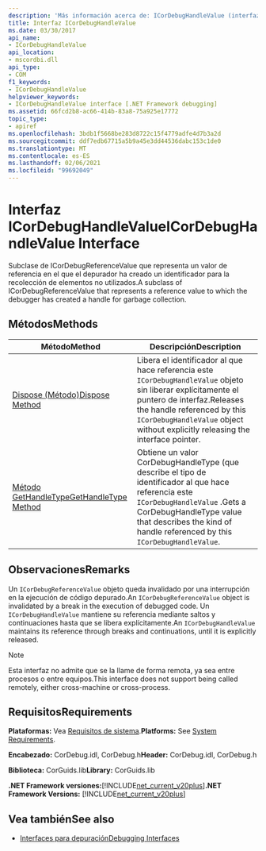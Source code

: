 ```yaml
---
description: 'Más información acerca de: ICorDebugHandleValue (interfaz)'
title: Interfaz ICorDebugHandleValue
ms.date: 03/30/2017
api_name:
- ICorDebugHandleValue
api_location:
- mscordbi.dll
api_type:
- COM
f1_keywords:
- ICorDebugHandleValue
helpviewer_keywords:
- ICorDebugHandleValue interface [.NET Framework debugging]
ms.assetid: 66fcd2b8-ac66-414b-83a8-75a925e17772
topic_type:
- apiref
ms.openlocfilehash: 3bdb1f5668be283d8722c15f4779adfe4d7b3a2d
ms.sourcegitcommit: ddf7edb67715a5b9a45e3dd44536dabc153c1de0
ms.translationtype: MT
ms.contentlocale: es-ES
ms.lasthandoff: 02/06/2021
ms.locfileid: "99692049"
---
```

# <a name="icordebughandlevalue-interface"></a><span data-ttu-id="5c100-103">Interfaz ICorDebugHandleValue</span><span class="sxs-lookup"><span data-stu-id="5c100-103">ICorDebugHandleValue Interface</span></span>

<span data-ttu-id="5c100-104">Subclase de ICorDebugReferenceValue que representa un valor de referencia en el que el depurador ha creado un identificador para la recolección de elementos no utilizados.</span><span class="sxs-lookup"><span data-stu-id="5c100-104">A subclass of ICorDebugReferenceValue that represents a reference value to which the debugger has created a handle for garbage collection.</span></span>  
  
## <a name="methods"></a><span data-ttu-id="5c100-105">Métodos</span><span class="sxs-lookup"><span data-stu-id="5c100-105">Methods</span></span>  
  
|<span data-ttu-id="5c100-106">Método</span><span class="sxs-lookup"><span data-stu-id="5c100-106">Method</span></span>|<span data-ttu-id="5c100-107">Descripción</span><span class="sxs-lookup"><span data-stu-id="5c100-107">Description</span></span>|  
|------------|-----------------|  
|[<span data-ttu-id="5c100-108">Dispose (Método)</span><span class="sxs-lookup"><span data-stu-id="5c100-108">Dispose Method</span></span>](icordebughandlevalue-dispose-method.md)|<span data-ttu-id="5c100-109">Libera el identificador al que hace referencia este `ICorDebugHandleValue` objeto sin liberar explícitamente el puntero de interfaz.</span><span class="sxs-lookup"><span data-stu-id="5c100-109">Releases the handle referenced by this `ICorDebugHandleValue` object without explicitly releasing the interface pointer.</span></span>|  
|[<span data-ttu-id="5c100-110">Método GetHandleType</span><span class="sxs-lookup"><span data-stu-id="5c100-110">GetHandleType Method</span></span>](icordebughandlevalue-gethandletype-method.md)|<span data-ttu-id="5c100-111">Obtiene un valor CorDebugHandleType (que describe el tipo de identificador al que hace referencia este `ICorDebugHandleValue` .</span><span class="sxs-lookup"><span data-stu-id="5c100-111">Gets a CorDebugHandleType value that describes the kind of handle referenced by this `ICorDebugHandleValue`.</span></span>|  
  
## <a name="remarks"></a><span data-ttu-id="5c100-112">Observaciones</span><span class="sxs-lookup"><span data-stu-id="5c100-112">Remarks</span></span>  

 <span data-ttu-id="5c100-113">Un `ICorDebugReferenceValue` objeto queda invalidado por una interrupción en la ejecución de código depurado.</span><span class="sxs-lookup"><span data-stu-id="5c100-113">An `ICorDebugReferenceValue` object is invalidated by a break in the execution of debugged code.</span></span> <span data-ttu-id="5c100-114">Un `ICorDebugHandleValue` mantiene su referencia mediante saltos y continuaciones hasta que se libera explícitamente.</span><span class="sxs-lookup"><span data-stu-id="5c100-114">An `ICorDebugHandleValue` maintains its reference through breaks and continuations, until it is explicitly released.</span></span>  
  
> [!NOTE]
> <span data-ttu-id="5c100-115">Esta interfaz no admite que se la llame de forma remota, ya sea entre procesos o entre equipos.</span><span class="sxs-lookup"><span data-stu-id="5c100-115">This interface does not support being called remotely, either cross-machine or cross-process.</span></span>  
  
## <a name="requirements"></a><span data-ttu-id="5c100-116">Requisitos</span><span class="sxs-lookup"><span data-stu-id="5c100-116">Requirements</span></span>  

 <span data-ttu-id="5c100-117">**Plataformas:** Vea [Requisitos de sistema](../../get-started/system-requirements.md).</span><span class="sxs-lookup"><span data-stu-id="5c100-117">**Platforms:** See [System Requirements](../../get-started/system-requirements.md).</span></span>  
  
 <span data-ttu-id="5c100-118">**Encabezado:** CorDebug.idl, CorDebug.h</span><span class="sxs-lookup"><span data-stu-id="5c100-118">**Header:** CorDebug.idl, CorDebug.h</span></span>  
  
 <span data-ttu-id="5c100-119">**Biblioteca:** CorGuids.lib</span><span class="sxs-lookup"><span data-stu-id="5c100-119">**Library:** CorGuids.lib</span></span>  
  
 <span data-ttu-id="5c100-120">**.NET Framework versiones:**[!INCLUDE[net_current_v20plus](../../../../includes/net-current-v20plus-md.md)]</span><span class="sxs-lookup"><span data-stu-id="5c100-120">**.NET Framework Versions:** [!INCLUDE[net_current_v20plus](../../../../includes/net-current-v20plus-md.md)]</span></span>  
  
## <a name="see-also"></a><span data-ttu-id="5c100-121">Vea también</span><span class="sxs-lookup"><span data-stu-id="5c100-121">See also</span></span>

- [<span data-ttu-id="5c100-122">Interfaces para depuración</span><span class="sxs-lookup"><span data-stu-id="5c100-122">Debugging Interfaces</span></span>](debugging-interfaces.md)
